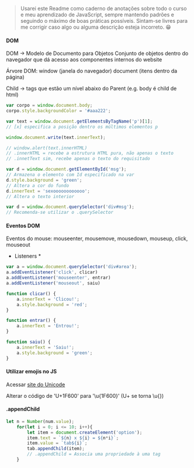 > Usarei este Readme como caderno de anotações sobre todo o curso e meu aprendizado de JavaScript, sempre mantendo padrões e seguindo o máximo de boas práticas possíveis. Sintam-se livres para me corrigir caso algo ou alguma descrição esteja incorreto. :grin:

#### DOM

DOM -> Modelo de Documento para Objetos
Conjunto de objetos dentro do navegador que dá acesso aos componentes internos do website

Árvore DOM:
window (janela do navegador)
document (itens dentro da página)

Child -> tags que estão um nível abaixo do Parent (e.g. body é child de html)


```javascript
var corpo = window.document.body;
corpo.style.backgroundColor = '#aaa222';

var text = window.document.getElementsByTagName('p')[1];
// [x] especifica a posição dentro os múltimos elementos p

window.document.write(text.innerText);

// window.alert(text.innerHTML)
// .innerHTML = recebe a estrutura HTML pura, não apenas o texto
// .innetText sim, recebe apenas o texto do requisitado

var d = window.document.getElementById('msg');
// Armazena o elemento com Id especificado na var
d.style.background = 'green'; 
// Altera a cor do fundo
d.innerText = 'sexoooooooooooo';
// Altera o texto interior

var d = window.document.querySelector('div#msg');
// Recomenda-se utilizar o .querySelector
```

#### Eventos DOM

Eventos do mouse: mouseenter, mousemove, mousedown, mouseup, click, mouseout

* Listeners *

```javascript
var a = window.document.querySelector('div#area');
a.addEventListener('click', clicar)
a.addEventListener('mouseenter', entrar)
a.addEventListener('mouseout', saiu)

function clicar() {
    a.innerText = 'Clicou!';
    a.style.background = 'red';
}

function entrar() {
    a.innerText = 'Entrou!';
}

function saiu() {
    a.innerText = 'Saiu!';
    a.style.background = 'green';
}
```

#### Utilizar emojis no JS

Acessar [site do Unicode](https://unicode.org/emoji/charts/full-emoji-list.html)

Alterar o código de 'U+1F600' para '\u{1F600}'
(U+ se torna \u{})

#### .appendChild

```javascript
let n = Number(num.value);
    for(let i = 0; i <= 10; i++){
        let item = document.createElement('option');
        item.text = `${n} x ${i} = ${n*i}`;
        item.value = `tab${i}`;
        tab.appendChild(item);
        // .appendChild = Associa uma propriedade à uma tag
    }
```

